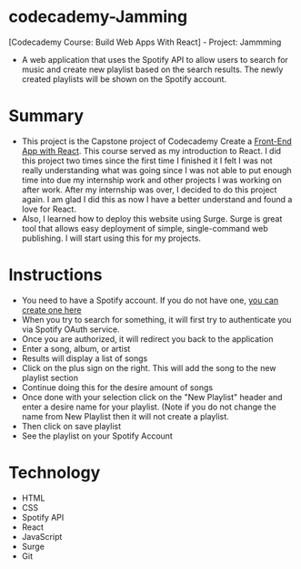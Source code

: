 # codecademy-Jamming
[Codecademy Course: Build Web Apps With React] - Project: Jammming
- A web application that uses the Spotify API to allow users to search for music and create new playlist based on the search results. The newly created playlists will be shown on the Spotify account.

# Summary
- This project is the Capstone project of Codecademy Create a [Front-End App with React](https://www.codecademy.com/learn/paths/build-web-apps-with-react). This course served as my introduction to React. I did this project two times since the first time I finished it I felt I was not really understanding what was going since I was not able to put enough time into due my internship work and other projects I was working on after work. After my internship was over, I decided to do this project again. I am glad I did this as now I have a better understand and found a love for React.
- Also, I learned how to deploy this website using Surge. Surge is great tool that allows easy deployment of simple, single-command web publishing. I will start using this for my projects.

# Instructions
- You need to have a Spotify account. If you do not have one, [you can create one here](https://www.spotify.com/signup)
- When you try to search for something, it will first try to authenticate you via Spotify OAuth service.
- Once you are authorized, it will redirect you back to the application
- Enter a song, album, or artist
- Results will display a list of songs
- Click on the plus sign on the right. This will add the song to the new playlist section
- Continue doing this for the desire amount of songs
- Once done with your selection click on the "New Playlist" header and enter a desire name for your playlist. (Note if you do not change the name from New Playlist then it will not create a playlist.
- Then click on save playlist
- See the playlist on your Spotify Account

# Technology
- HTML
- CSS
- Spotify API
- React
- JavaScript
- Surge
- Git
